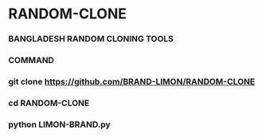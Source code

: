 # RANDOM-CLONE
### BANGLADESH RANDOM CLONING TOOLS

###
### COMMAND
### git clone https://github.com/BRAND-LIMON/RANDOM-CLONE

### cd RANDOM-CLONE

### python LIMON-BRAND.py
